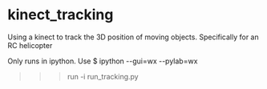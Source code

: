 # kinect_tracking
Using a kinect to track the 3D position of moving objects. Specifically for an RC helicopter

Only runs in ipython. Use
$ ipython --gui=wx --pylab=wx
>>> run -i run_tracking.py
